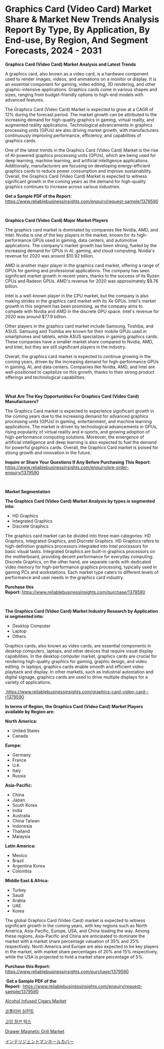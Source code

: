 <p><h1>Graphics Card (Video Card) Market Share & Market New Trends Analysis Report By Type, By Application, By End-use, By Region, And Segment Forecasts, 2024 - 2031</h1></p><p><strong>Graphics Card (Video Card) Market Analysis and Latest Trends</strong></p>
<p><p>A graphics card, also known as a video card, is a hardware component used to render images, videos, and animations on a monitor or display. It is an essential component for gaming, video editing, 3D rendering, and other graphic-intensive applications. Graphics cards come in various shapes and sizes, ranging from budget-friendly options to high-end models with advanced features.</p><p>The Graphics Card (Video Card) Market is expected to grow at a CAGR of 12% during the forecast period. The market growth can be attributed to the increasing demand for high-quality graphics in gaming, virtual reality, and augmented reality applications. Technological advancements in graphics processing units (GPUs) are also driving market growth, with manufacturers continuously improving performance, efficiency, and capabilities of graphics cards.</p><p>One of the latest trends in the Graphics Card (Video Card) Market is the rise of AI-powered graphics processing units (GPUs), which are being used for deep learning, machine learning, and artificial intelligence applications. Additionally, manufacturers are focusing on developing energy-efficient graphics cards to reduce power consumption and improve sustainability. Overall, the Graphics Card (Video Card) Market is expected to witness significant growth in the coming years as the demand for high-quality graphics continues to increase across various industries.</p></p>
<p><strong>Get a Sample PDF of the Report:&nbsp;</strong> <a href="https://www.reliablebusinessinsights.com/enquiry/request-sample/1379590">https://www.reliablebusinessinsights.com/enquiry/request-sample/1379590</a></p>
<p>&nbsp;</p>
<p><strong>Graphics Card (Video Card) Major Market Players</strong></p>
<p><p>The graphics card market is dominated by companies like Nvidia, AMD, and Intel. Nvidia is one of the key players in the market, known for its high-performance GPUs used in gaming, data centers, and automotive applications. The company's market growth has been strong, fueled by the increasing demand for GPUs in AI, gaming, and cloud computing. Nvidia's revenue for 2020 was around $10.92 billion.</p><p>AMD is another major player in the graphics card market, offering a range of GPUs for gaming and professional applications. The company has seen significant market growth in recent years, thanks to the success of its Ryzen CPUs and Radeon GPUs. AMD's revenue for 2020 was approximately $9.76 billion.</p><p>Intel is a well-known player in the CPU market, but the company is also making strides in the graphics card market with its Xe GPUs. Intel's market growth in this segment has been promising, as the company aims to compete with Nvidia and AMD in the discrete GPU space. Intel's revenue for 2020 was around $77.9 billion.</p><p>Other players in the graphics card market include Samsung, Toshiba, and ASUS. Samsung and Toshiba are known for their mobile GPUs used in smartphones and tablets, while ASUS specializes in gaming graphics cards. These companies have a smaller market share compared to Nvidia, AMD, and Intel, but they are still significant players in the industry.</p><p>Overall, the graphics card market is expected to continue growing in the coming years, driven by the increasing demand for high-performance GPUs in gaming, AI, and data centers. Companies like Nvidia, AMD, and Intel are well-positioned to capitalize on this growth, thanks to their strong product offerings and technological capabilities.</p></p>
<p>&nbsp;</p>
<p><strong>What Are The Key Opportunities For Graphics Card (Video Card) Manufacturers?</strong></p>
<p><p>The Graphics Card market is expected to experience significant growth in the coming years due to the increasing demand for advanced graphics processing units (GPUs) in gaming, entertainment, and machine learning applications. The market is driven by technological advancements in GPUs, rising popularity of virtual reality and e-sports, and growing adoption of high-performance computing solutions. Moreover, the emergence of artificial intelligence and deep learning is also expected to fuel the demand for powerful graphics cards. Overall, the Graphics Card market is poised for strong growth and innovation in the future.</p></p>
<p><strong>Inquire or Share Your Questions If Any Before Purchasing This Report:</strong> <a href="https://www.reliablebusinessinsights.com/enquiry/pre-order-enquiry/1379590">https://www.reliablebusinessinsights.com/enquiry/pre-order-enquiry/1379590</a></p>
<p>&nbsp;</p>
<p><strong>Market Segmentation</strong></p>
<p><strong>The Graphics Card (Video Card) Market Analysis by types is segmented into:</strong></p>
<p><ul><li>HD Graphics</li><li>Integrated Graphics</li><li>Discrete Graphics</li></ul></p>
<p><p>The graphics card market can be divided into three main categories: HD Graphics, Integrated Graphics, and Discrete Graphics. HD Graphics refers to high-definition graphics processors integrated into Intel processors for basic visual tasks. Integrated Graphics are built-in graphics processors on the motherboard, providing decent performance for everyday computing. Discrete Graphics, on the other hand, are separate cards with dedicated video memory for high-performance graphics processing, typically used in gaming PCs and workstations. Each market type caters to different levels of performance and user needs in the graphics card industry.</p></p>
<p><strong>Purchase this Report:&nbsp;</strong><a href="https://www.reliablebusinessinsights.com/purchase/1379590">https://www.reliablebusinessinsights.com/purchase/1379590</a></p>
<p>&nbsp;</p>
<p><strong>The Graphics Card (Video Card) Market Industry Research by Application is segmented into:</strong></p>
<p><ul><li>Desktop Computer</li><li>Laptop</li><li>Others</li></ul></p>
<p><p>Graphics cards, also known as video cards, are essential components in desktop computers, laptops, and other devices that require visual display capabilities. In the desktop computer market, graphics cards are crucial for rendering high-quality graphics for gaming, graphic design, and video editing. In laptops, graphics cards enable smooth and efficient video playback and display. In other markets, such as industrial automation and digital signage, graphics cards are used to drive multiple displays for a variety of applications.</p></p>
<p><a href="https://www.reliablebusinessinsights.com/graphics-card-video-card--r1379590">&nbsp;https://www.reliablebusinessinsights.com/graphics-card-video-card--r1379590</a></p>
<p><strong>In terms of Region, the Graphics Card (Video Card) Market Players available by Region are:</strong></p>
<p>
    <p> <strong> North America: </strong>
        <ul>
            <li>United States</li>
            <li>Canada</li>
        </ul>
        </p> 
    <p> <strong> Europe: </strong>
        <ul>
            <li>Germany</li>
            <li>France</li>
            <li>U.K.</li>
            <li>Italy</li>
            <li>Russia</li>
        </ul>
        </p> 
    <p> <strong> Asia-Pacific: </strong>
        <ul>
            <li>China</li>
            <li>Japan</li>
            <li>South Korea</li>
            <li>India</li>
            <li>Australia</li>
            <li>China Taiwan</li>
            <li>Indonesia</li>
            <li>Thailand</li>
            <li>Malaysia</li>
        </ul>
        </p> 
    <p> <strong> Latin America: </strong>
        <ul>
            <li>Mexico</li>
            <li>Brazil</li>
            <li>Argentina Korea</li>
            <li>Colombia</li>
        </ul>
        </p> 
    <p> <strong> Middle East & Africa: </strong>
        <ul>
            <li>Turkey</li>
            <li>Saudi</li>
            <li>Arabia</li>
            <li>UAE</li>
            <li>Korea</li>
        </ul>
    </p>
    </p>
<p><p>The global Graphics Card (Video Card) market is expected to witness significant growth in the coming years, with key regions such as North America, Asia-Pacific, Europe, USA, and China leading the way. Among these regions, Asia-Pacific and China are anticipated to dominate the market with a market share percentage valuation of 35% and 25% respectively. North America and Europe are also expected to be key players in the market, with market share percentages of 20% and 15% respectively, while the USA is projected to hold a market share percentage of 5%.</p></p>
<p><strong>Purchase this Report: </strong><a href="https://www.reliablebusinessinsights.com/purchase/1379590">https://www.reliablebusinessinsights.com/purchase/1379590</a></p>
<p>&nbsp;<strong>Get a Sample PDF of the Report:&nbsp;&nbsp;</strong><a href="https://www.reliablebusinessinsights.com/enquiry/request-sample/1379590">https://www.reliablebusinessinsights.com/enquiry/request-sample/1379590</a></p>
<p><strong></strong></p>
<p><p><a href="https://github.com/janetchuadff364/Market-Research-Report-List-1/blob/main/alcohol-infused-cigars-market.md">Alcohol Infused Cigars Market</a></p><p><a href="https://github.com/alfitoms13/Market-Research-Report-List-1/blob/main/9204091157097.md">코폴리머 실런트</a></p><p><a href="https://medium.com/@ukaszduda1/%EC%A4%91%EC%95%99-%EC%A0%84%EC%95%95-%EC%A0%91%EC%86%8D-%EC%83%81%EC%9E%90-%EC%8B%9C%EC%9E%A5-%EC%A1%B0%EC%82%AC-%EB%B0%8F-%EC%82%B0%EC%97%85-%EC%A7%84%ED%99%94-%EB%B0%8F-2031%EB%85%84%EA%B9%8C%EC%A7%80%EC%9D%98-%EC%98%88%EC%B8%A1-cc80fcfdbce4">고압 정션 박스</a></p><p><a href="https://github.com/amirvaghari/Market-Research-Report-List-1/blob/main/drawer-magnetic-grill-market.md">Drawer Magnetic Grill Market</a></p><p><a href="https://github.com/DwightHuels1/Market-Research-Report-List-1/blob/main/8044592147888.md">インテリジェントマンホールカバー</a></p></p>